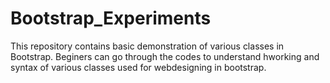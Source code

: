 # Bootstrap_Experiments
This repository contains basic demonstration of various classes in Bootstrap.
Beginers can go through the codes to understand hworking and syntax of various classes used for webdesigning in bootstrap.  
